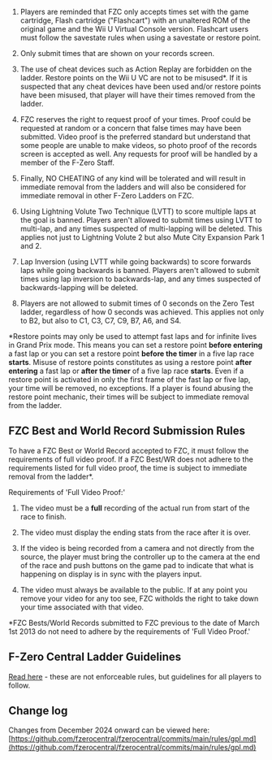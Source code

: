 1. Players are reminded that FZC only accepts times set with the game cartridge, Flash cartridge ("Flashcart") with an unaltered ROM of the original game and the Wii U Virtual Console version. Flashcart users must follow the savestate rules when using a savestate or restore point.

1. Only submit times that are shown on your records screen.

1. The use of cheat devices such as Action Replay are forbidden on the ladder. Restore points on the Wii U VC are not to be misused*. If it is suspected that any cheat devices have been used and/or restore points have been misused, that player will have their times removed from the ladder.

1. FZC reserves the right to request proof of your times. Proof could be requested at random or a concern that false times may have been submitted. Video proof is the preferred standard but understand that some people are unable to make videos, so photo proof of the records screen is accepted as well. Any requests for proof will be handled by a member of the F-Zero Staff.

1. Finally, NO CHEATING of any kind will be tolerated and will result in immediate removal from the ladders and will also be considered for immediate removal in other F-Zero Ladders on FZC.

1. Using Lightning Volute Two Technique (LVTT) to score multiple laps at the goal is banned. Players aren't allowed to submit times using LVTT to multi-lap, and any times suspected of multi-lapping will be deleted. This applies not just to Lightning Volute 2 but also Mute City Expansion Park 1 and 2.

1. Lap Inversion (using LVTT while going backwards) to score forwards laps while going backwards is banned. Players aren't allowed to submit times using lap inversion to backwards-lap, and any times suspected of backwards-lapping will be deleted.

1. Players are not allowed to submit times of 0 seconds on the Zero Test ladder, regardless of how 0 seconds was achieved. This applies not only to B2, but also to C1, C3, C7, C9, B7, A6, and S4.

\*Restore points may only be used to attempt fast laps and for infinite lives in Grand Prix mode. This means you can set a restore point **before entering** a fast lap or you can set a restore point **before the timer** in a five lap race **starts**. Misuse of restore points constitutes as using a restore point **after entering** a fast lap or **after the timer** of a five lap race **starts**. Even if a restore point is activated in only the first frame of the fast lap or five lap, your time will be removed, no exceptions. If a player is found abusing the restore point mechanic, their times will be subject to immediate removal from the ladder.


## FZC Best and World Record Submission Rules

To have a FZC Best or World Record accepted to FZC, it must follow the requirements of full video proof. If a FZC Best/WR does not adhere to the requirements listed for full video proof, the time is subject to immediate removal from the ladder\*.

Requirements of 'Full Video Proof:'

1. The video must be a **full** recording of the actual run from start of the race to finish.

1. The video must display the ending stats from the race after it is over.

1. If the video is being recorded from a camera and not directly from the source, the player must bring the controller up to the camera at the end of the race and push buttons on the game pad to indicate that what is happening on display is in sync with the players input.

1. The video must always be available to the public. If at any point you remove your video for any too see, FZC witholds the right to take down your time associated with that video.

\*FZC Bests/World Records submitted to FZC previous to the date of March 1st 2013 do not need to adhere by the requirements of 'Full Video Proof.'


## F-Zero Central Ladder Guidelines

[Read here](/guidelines.php) - these are not enforceable rules, but guidelines for all players to follow.


## Change log

Changes from December 2024 onward can be viewed here: [https://github.com/fzerocentral/fzerocentral/commits/main/rules/gpl.md](https://github.com/fzerocentral/fzerocentral/commits/main/rules/gpl.md)
